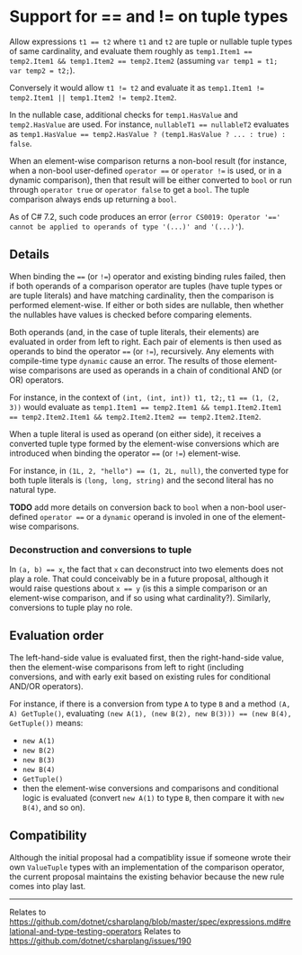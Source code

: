 # Support for == and != on tuple types

Allow expressions `t1 == t2` where `t1` and `t2` are tuple or nullable tuple types of same cardinality, and evaluate them roughly as `temp1.Item1 == temp2.Item1 && temp1.Item2 == temp2.Item2` (assuming `var temp1 = t1; var temp2 = t2;`).

Conversely it would allow `t1 != t2` and evaluate it as `temp1.Item1 != temp2.Item1 || temp1.Item2 != temp2.Item2`.

In the nullable case, additional checks for `temp1.HasValue` and `temp2.HasValue` are used. For instance, `nullableT1 == nullableT2` evaluates as `temp1.HasValue == temp2.HasValue ? (temp1.HasValue ? ... : true) : false`.

When an element-wise comparison returns a non-bool result (for instance, when a non-bool user-defined `operator ==` or `operator !=` is used, or in a dynamic comparison), then that result will be either converted to `bool` or run through `operator true` or `operator false` to get a `bool`. The tuple comparison always ends up returning a `bool`.

As of C# 7.2, such code produces an error (`error CS0019: Operator '==' cannot be applied to operands of type '(...)' and '(...)'`).

## Details

When binding the `==` (or `!=`) operator and existing binding rules failed, then if both operands of a comparison operator are tuples (have tuple types or are tuple literals) and have matching cardinality, then the comparison is performed element-wise. If either or both sides are nullable, then whether the nullables have values is checked before comparing elements.

Both operands (and, in the case of tuple literals, their elements) are evaluated in order from left to right. Each pair of elements is then used as operands to bind the operator `==` (or `!=`), recursively. Any elements with compile-time type `dynamic` cause an error. The results of those element-wise comparisons are used as operands in a chain of conditional AND (or OR) operators.

For instance, in the context of `(int, (int, int)) t1, t2;`, `t1 == (1, (2, 3))` would evaluate as `temp1.Item1 == temp2.Item1 && temp1.Item2.Item1 == temp2.Item2.Item1 && temp2.Item2.Item2 == temp2.Item2.Item2`.

When a tuple literal is used as operand (on either side), it receives a converted tuple type formed by the element-wise conversions which are introduced when binding the operator `==` (or `!=`) element-wise. 

For instance, in `(1L, 2, "hello") == (1, 2L, null)`, the converted type for both tuple literals is `(long, long, string)` and the second literal has no natural type.

__TODO__ add more details on conversion back to `bool` when a non-bool user-defined `operator ==` or a `dynamic` operand is involed in one of the element-wise comparisons.

### Deconstruction and conversions to tuple
In `(a, b) == x`, the fact that `x` can deconstruct into two elements does not play a role. That could conceivably be in a future proposal, although it would raise questions about `x == y` (is this a simple comparison or an element-wise comparison, and if so using what cardinality?).
Similarly, conversions to tuple play no role.


## Evaluation order
The left-hand-side value is evaluated first, then the right-hand-side value, then the element-wise comparisons from left to right (including conversions, and with early exit based on existing rules for conditional AND/OR operators).

For instance, if there is a conversion from type `A` to type `B` and a method `(A, A) GetTuple()`, evaluating `(new A(1), (new B(2), new B(3))) == (new B(4), GetTuple())` means:
- `new A(1)`
- `new B(2)`
- `new B(3)`
- `new B(4)`
- `GetTuple()`
- then the element-wise conversions and comparisons and conditional logic is evaluated (convert `new A(1)` to type `B`, then compare it with `new B(4)`, and so on).

## Compatibility

Although the initial proposal had a compatiblity issue if someone wrote their own `ValueTuple` types with  an implementation of the comparison operator, the current proposal maintains the existing behavior because the new rule comes into play last.

----

Relates to https://github.com/dotnet/csharplang/blob/master/spec/expressions.md#relational-and-type-testing-operators
Relates to https://github.com/dotnet/csharplang/issues/190

